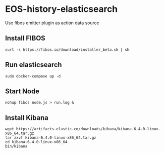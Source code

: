 # EOS-history-elasticsearch
Use fibos emitter plugin as action data source


## Install FIBOS
```shell
curl -s https://fibos.io/download/installer_beta.sh | sh
```

## Run elasticsearch

```shell
sudo docker-compose up -d
```

## Start Node

```shell
nohup fibos node.js > run.log &
```

## Install Kibana
```shell
wget https://artifacts.elastic.co/downloads/kibana/kibana-6.4.0-linux-x86_64.tar.gz
tar zxvf kibana-6.4.0-linux-x86_64.tar.gz
cd kibana-6.4.0-linux-x86_64
bin/kibana
```